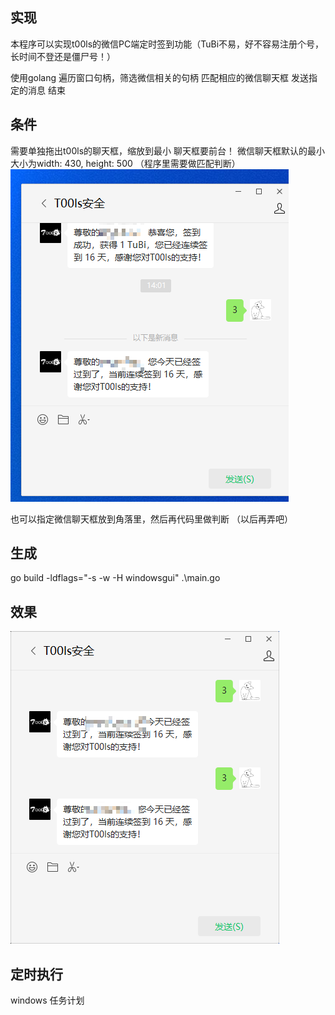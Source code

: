 ## 实现 

本程序可以实现t00ls的微信PC端定时签到功能（TuBi不易，好不容易注册个号，长时间不登还是僵尸号！）

使用golang 遍历窗口句柄，筛选微信相关的句柄
匹配相应的微信聊天框
发送指定的消息
结束

## 条件

需要单独拖出t00ls的聊天框，缩放到最小 聊天框要前台！
微信聊天框默认的最小大小为width: 430, height: 500 （程序里需要做匹配判断）
![Snipaste_2023-06-20_14-40-35.png](./Snipaste_2023-06-20_14-40-35.png)

也可以指定微信聊天框放到角落里，然后再代码里做判断 （以后再弄吧）

## 生成

go build  -ldflags="-s -w -H windowsgui" .\main.go


## 效果 
![Snipaste_2023-06-20_17-05-24.png](./Snipaste_2023-06-20_17-05-24.png)

## 定时执行

windows 任务计划
